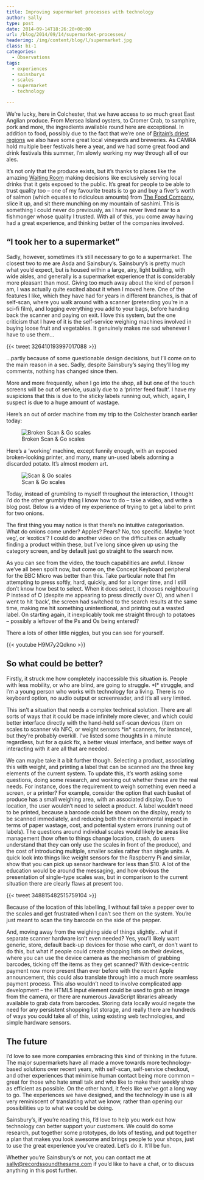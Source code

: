 ```yaml
---
title: Improving supermarket processes with technology
author: Sally
type: post
date: 2014-09-14T18:26:20+00:00
url: /blog/2014/09/14/supermarket-processes/
headerimg: /img/content/blog/l/supermarket.jpg
class: bi-1
categories:
  - Observations
tags:
  - experiences
  - sainsburys
  - scales
  - supermarket
  - technology

---
```

We’re lucky, here in Colchester, that we have access to so much great East Anglian produce. From Mersea Island oysters, to Cromer Crab, to samphire, pork and more, the ingredients available round here are exceptional. In addition to food, possibly due to the fact that we’re one of <a href="http://en.wikipedia.org/wiki/Colchester#Climate" target="_blank">Britain’s driest regions</a> we also have some great local vineyards and breweries. As CAMRA hold multiple beer festivals here a year, and we had some great food and drink festivals this summer, I’m slowly working my way through all of our ales.

It’s not only that the produce exists, but it’s thanks to places like the amazing <a href="http://st-botolphs.org/" target="_blank">Waiting Room</a> making decisions like exclusively serving local drinks that it gets exposed to the public. It’s great for people to be able to trust quality too &#8211; one of my favourite treats is to go and buy a fiver’s worth of salmon (which equates to ridiculous amounts) from <a href="http://www.thefoodcompany.co.uk/" target="_blank">The Food Company</a>, slice it up, and sit there munching on my mountain of sashimi. This is something I could never do previously, as I have never lived near to a fishmonger whose quality I trusted. With all of this, you come away having had a great experience, and thinking better of the companies involved.

## &#8220;I took her to a supermarket&#8221;

Sadly, however, sometimes it’s still necessary to go to a supermarket. The closest two to me are Asda and Sainsbury&#8217;s. Sainsbury’s is pretty much what you’d expect, but is housed within a large, airy, light building, with wide aisles, and generally is a supermarket experience that is considerably more pleasant than most. Giving too much away about the kind of person I am, I was actually quite excited about it when I moved here. One of the features I like, which they have had for years in different branches, is that of self-scan, where you walk around with a scanner (pretending you&#8217;re in a sci-fi film), and logging everything you add to your bags, before handing back the scanner and paying on exit. I love this system, but the one criticism that I have of it is the self-service weighing machines involved in buying loose fruit and vegetables. It genuinely makes me sad whenever I have to use them&#8230;

{{< tweet 326410193997017088 >}}

&#8230;partly because of some questionable design decisions, but I’ll come on to the main reason in a sec. Sadly, despite Sainsbury’s saying they’ll log my comments, nothing has changed since then.

More and more frequently, when I go into the shop, all but one of the touch screens will be out of service, usually due to a ‘printer feed fault’. I have my suspicions that this is due to the sticky labels running out, which, again, I suspect is due to a huge amount of wastage.

Here’s an out of order machine from my trip to the Colchester branch earlier today:

<figure>
<img src="/img/content/blog/l/20140914-scales1.jpg" alt="Broken Scan & Go scales" />
<figcaption>Broken Scan & Go scales</figcaption>
</figure>

Here’s a ‘working’ machine, except funnily enough, with an exposed broken-looking printer, and many, many un-used labels adorning a discarded potato. It’s almost modern art.

<figure>
<img src="/img/content/blog/l/20140914-scales2.jpg" alt="Scan & Go scales" />
<figcaption>Scan & Go scales</figcaption>
</figure>


Today, instead of grumbling to myself throughout the interaction, I thought I’d do the other grumbly thing I know how to do &#8211; take a video, and write a blog post. Below is a video of my experience of trying to get a label to print for two onions.

The first thing you may notice is that there’s no intuitive categorisation. What do onions come under? Apples? Pears? No, too specific. Maybe ‘root veg’, or ‘exotics’? I could do another video on the difficulties on actually finding a product within these, but I’ve long since given up using the category screen, and by default just go straight to the search now.

As you can see from the video, the touch capabilities are awful. I know we’ve all been spoilt now, but come on, the Concept Keyboard peripheral for the BBC Micro was better than this. Take particular note that I’m attempting to press softly, hard, quickly, and for a longer time, and I still don’t know how best to select. When it does select, it chooses neighbouring P instead of O (despite me appearing to press directly over O), and when I went to hit ‘back’, the screen had switched to the search results at the same time, making me hit something unintentional, and printing out a wasted label. On starting again, it inexplicably took me straight through to potatoes &#8211; possibly a leftover of the Ps and Os being entered?

There a lots of other little niggles, but you can see for yourself.

{{< youtube H9M7y2Qdkno >}}


## So what could be better?

Firstly, it struck me how completely inaccessible this situation is. People with less mobility, or who are blind, are going to struggle. \*I\* struggle, and I’m a young person who works with technology for a living. There is no keyboard option, no audio output or screenreader, and it&#8217;s all very limited.

This isn’t a situation that needs a complex technical solution. There are all sorts of ways that it could be made infinitely more clever, and which could better interface directly with the hand-held self-scan devices (item on scales to scanner via NFC, or weight sensors \*in\* scanners, for instance), but they’re probably overkill. I’ve listed some thoughts in a minute regardless, but for a quick fix, a better visual interface, and better ways of interacting with it are all that are needed.

We can maybe take it a bit further though. Selecting a product, associating this with weight, and printing a label that can be scanned are the three key elements of the current system. To update this, it’s worth asking some questions, doing some research, and working out whether these are the real needs. For instance, does the requirement to weigh something even need a screen, or a printer? For example, consider the option that each basket of produce has a small weighing area, with an associated display. Due to location, the user wouldn’t need to select a product. A label wouldn’t need to be printed, because a barcode could be shown on the display, ready to be scanned immediately, and reducing both the environmental impact in terms of paper wastage, cost, and potential system errors (running out of labels). The questions around individual scales would likely be areas like management (how often to things change location, crash, do users understand that they can only use the scales in front of the produce), and the cost of introducing multiple, smaller scales rather than single units. A quick look into things like weight sensors for the Raspberry Pi and similar, show that you can pick up sensor hardware for less than $10. A lot of the education would be around the messaging, and how obvious the presentation of single-type scales was, but in comparison to the current situation there are clearly flaws at present too.

{{< tweet 348815482515759104 >}}

 Because of the location of this labelling, I without fail take a pepper over to the scales and get frustrated when I can’t see them on the system. You’re just meant to scan the tiny barcode on the side of the pepper.

And, moving away from the weighing side of things slightly&#8230; what if separate scanner hardware isn&#8217;t even needed? Yes, you’ll likely want generic, store, default back-up devices for those who can’t, or don’t want to do this, but what if people could create shopping lists on their devices, where you can use the device camera as the mechanism of grabbing barcodes, ticking off the items as they get scanned? With device-centric payment now more present than ever before with the recent Apple announcement, this could also translate through into a much more seamless payment process. This also wouldn’t need to involve complicated app development &#8211; the HTML5 input element could be used to grab an image from the camera, or there are numerous JavaScript libraries already available to grab data from barcodes. Storing data locally would negate the need for any persistent shopping list storage, and really there are hundreds of ways you could take all of this, using existing web technologies, and simple hardware sensors.

## The future

I’d love to see more companies embracing this kind of thinking in the future. The major supermarkets have all made a move towards more technology-based solutions over recent years, with self-scan, self-service checkout, and other experiences that minimise human contact being more common &#8211; great for those who hate small talk and who like to make their weekly shop as efficient as possible. On the other hand, it feels like we’ve got a long way to go. The experiences we have designed, and the technology in use is all very reminiscent of translating what we know, rather than opening our possibilities up to what we could be doing.

Sainsbury’s, if you’re reading this, I’d love to help you work out how technology can better support your customers. We could do some research, put together some prototypes, do lots of testing, and put together a plan that makes you look awesome and brings people to your shops, just to use the great experience you’ve created. Let’s do it. It’ll be fun.

Whether you&#8217;re Sainsbury&#8217;s or not, you can contact me at sally@recordssoundthesame.com if you&#8217;d like to have a chat, or to discuss anything in this post further.
